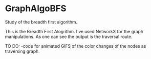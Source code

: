 # GraphAlgoBFS
Study of the breadth first algorithm. 

This is the Breadth First Alogrithm. I've used NetworkX for the graph manipulations. 
As one can see the output is the traversal route.

TO DO:
-code for animated GIFS of the color changes of the nodes as traversing graph.

